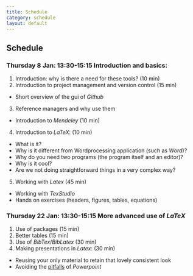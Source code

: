 ```yaml
---
title: Schedule
category: schedule
layout: default
---
```


## Schedule

### Thursday 8 Jan: 13:30-15:15 Introduction and basics:

1.	Introduction: why is there a need for these tools? (10 min)
2.	Introduction to project management and version control (15 min)
  - Short overview of the gui of *Github*	  
3.	Reference managers and why use them 
  - Introduction to *Mendeley* (10 min)
4.	Introduction to *LaTeX*: (10 min)
  -	What is it? 
  -	Why is it different from Wordprocessing application (such as *Word*)?
  -	Why do you need two programs (the program itself and an editor)?
  -	Why is it cool?
  -	Are we not doing straightforward things in a very complex way?
5.	Working with *Latex* (45 min)
  -	Working with *TexStudio*
  -	Hands on exercises (headers, figures, tables, equations)

### Thursday 22 Jan: 13:30-15:15 More advanced use of *LaTeX*

1.	Use of packages (15 min)
2.	Better tables (15 min)
3.	Use of *BibTex*/*BibLatex* (30 min)
4.	Making presentations in *Latex*: (30 min)
  - Reusing your only material to retain that lovely consistent look
  - Avoiding the [pitfalls](http://users.ha.uth.gr/tgd/pt0501/09/Tufte.pdf) of *Powerpoint* 
